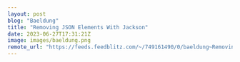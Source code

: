 ```yaml
---
layout: post
blog: "Baeldung"
title: "Removing JSON Elements With Jackson"
date: 2023-06-27T17:31:21Z
image: images/baeldung.png
remote_url: "https://feeds.feedblitz.com/~/749161490/0/baeldung~Removing-JSON-Elements-With-Jackson"
---
```

